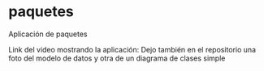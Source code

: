 # paquetes
Aplicación de paquetes

Link del video mostrando la aplicación: 
Dejo también en el repositorio una foto del modelo de datos y otra de un diagrama de clases simple
